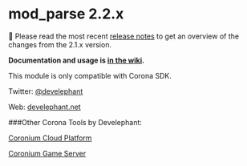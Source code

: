 # mod_parse 2.2.x

:page_facing_up: Please read the most recent [release notes](https://github.com/develephant/mod_parse/wiki/Notes-on-2.2.x) to get an overview of the changes from the 2.1.x version.

**Documentation and usage is [in the wiki](https://github.com/develephant/mod_parse/wiki).**

This module is only compatible with Corona SDK.

Twitter: [@develephant](http://twitter.com/develephant)

Web: [develephant.net](http://develephant.net)

###Other Corona Tools by Develephant:

[Coronium Cloud Platform](http://coronium.io)

[Coronium Game Server](http://coronium.gs)
